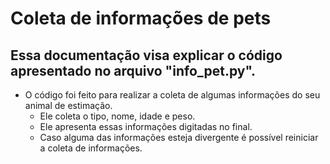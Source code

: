 # Coleta de informações de pets

Essa documentação visa explicar o código apresentado no arquivo "info_pet.py".
--
- O código foi feito para realizar a coleta de algumas informações do seu animal de estimação.
	- Ele coleta o tipo, nome, idade e peso.
	- Ele apresenta essas informações digitadas no final.
	- Caso alguma das informações esteja divergente é possível reiniciar a coleta de informações.